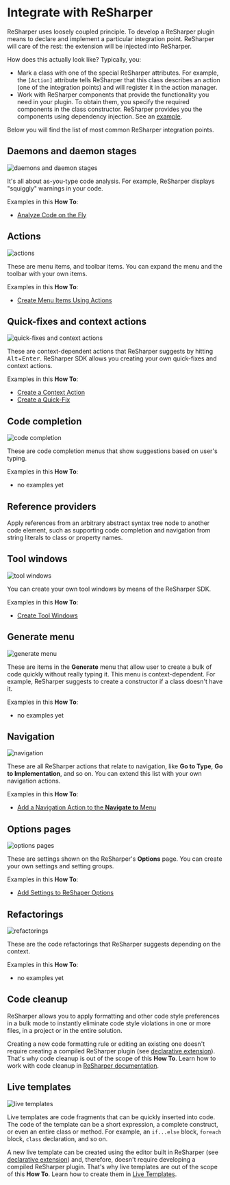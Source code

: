 ---
---

# Integrate with ReSharper
ReSharper uses loosely coupled principle. To develop a ReSharper plugin means to declare and implement a particular integration point. ReSharper will care of the rest: the extension will be injected into ReSharper.
 
How does this actually look like? Typically, you: 
* Mark a class with one of the special ReSharper attributes. For example, the `[Action]` attribute tells ReSharper that this class describes an action (one of the integration points) and will register it in the action manager.
* Work with ReSharper components that provide the functionality you need in your plugin. To obtain them, you specify the required components in the class constructor. ReSharper provides you the components using dependency injection. See an [example](/HowTo/ObtainComponentsInRuntime.md#constructor-injection). 
 
Below you will find the list of most common ReSharper integration points.
 
## Daemons and daemon stages

![daemons and daemon stages](daemons.png)

It's all about as-you-type code analysis. For example, ReSharper displays "squiggly" warnings in your code.

Examples in this **How To**:
* [Analyze Code on the Fly](/HowTo/AnalyzeCode/AnalyzeCodeOnTheFly.md)
 
## Actions 

![actions](actions.png)

These are menu items, and toolbar items. You can expand the menu and the toolbar with your own items.

Examples in this **How To**:
* [Create Menu Items Using Actions](/HowTo/CreateMenuItemsUsingActions.md)
 
## Quick-fixes and context actions

![quick-fixes and context actions](quick-fixes.png)

These are context-dependent actions that ReSharper suggests by hitting <kbd>Alt</kbd>+<kbd>Enter</kbd>. ReSharper SDK allows you creating your own quick-fixes and context actions.

Examples in this **How To**:
* [Create a Context Action](/HowTo/CreateContextAction/CreateContextAction.md)
* [Create a Quick-Fix](/HowTo/CreateQuickFix/CreateQuickFix.md)
 
## Code completion

![code completion](code-completion.png)

These are code completion menus that show suggestions based on user's typing.

Examples in this **How To**:
* no examples yet
 
## Reference providers

Apply references from an arbitrary abstract syntax tree node to another code element, such as supporting code completion and navigation from string literals to class or property names.
 
## Tool windows

![tool windows](tool-windows.png)

You can create your own tool windows by means of the ReSharper SDK.

Examples in this **How To**:
* [Create Tool Windows](/HowTo/CreateToolWindows.md)
 
## Generate menu
 
 ![generate menu](generate-menu.png)

These are items in the **Generate** menu that allow user to create a bulk of code quickly without really typing it. This menu is context-dependent. For example, ReSharper suggests to create a constructor if a class doesn't have it.

Examples in this **How To**:
* no examples yet
 
## Navigation

![navigation](navigation.png)

These are all ReSharper actions that relate to navigation, like **Go to Type**, **Go to Implementation**, and so on. You can extend this list with your own navigation actions.

Examples in this **How To**:
* [Add a Navigation Action to the **Navigate to** Menu](/HowTo/NavigateCode/AddYourNavigationActionToNavigateToMenu.md)
 
## Options pages 

![options pages](options.png)

These are settings shown on the ReSharper's **Options** page. You can create your own settings and setting groups.

Examples in this **How To**:
* [Add Settings to ReShaper Options](/HowTo/AddSettingsToOptions/AddSettingsToOptions.md)
 
## Refactorings

![refactorings](refactorings.png)

These are the code refactorings that ReSharper suggests depending on the context.

Examples in this **How To**:
* no examples yet
 
## Code cleanup 

ReSharper allows you to apply formatting and other code style preferences in a bulk mode to instantly eliminate code style violations in one or more files, in a project or in the entire solution.
 
Creating a new code formatting rule or editing an existing one doesn't require creating a compiled ReSharper plugin (see [declarative extension](/HowTo/Start/Start.md#declarative)). That's why code cleanup is out of the scope of this **How To**. Learn how to work with code cleanup in [ReSharper documentation](https://www.jetbrains.com/help/resharper/Code_Cleanup__Index.html).
 
## Live templates

![live templates](live-templates.png)

Live templates are code fragments that can be quickly inserted into code. The code of the template can be a short expression, a complete construct, or even an entire class or method. For example, an `if...else` block, `foreach` block, `class` declaration, and so on.

A new live template can be created using the editor built in ReSharper (see [declarative extension](/HowTo/Start/Start.md#declarative)) and, therefore, doesn't require developing a compiled ReSharper plugin. That's why live templates are out of the scope of this **How To**. Learn how to create them in [Live Templates](/Features/LiveTemplates.md).
